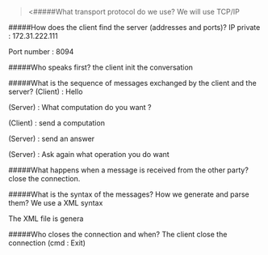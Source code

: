 ><#####What transport protocol do we use?
We will use TCP/IP

#####How does the client find the server (addresses and ports)?
IP private : 172.31.222.111

Port number : 8094

#####Who speaks first?
the client init the conversation

#####What is the sequence of messages exchanged by the client and the server?
(Client) : Hello

(Server) : What computation do you want ?

(Client) : send a computation

(Server) : send an answer 

(Server) : Ask again what operation you do want

#####What happens when a message is received from the other party?
close the connection.

#####What is the syntax of the messages? How we generate and parse them?
We use a XML syntax 

The XML file is genera

#####Who closes the connection and when?
The client close the connection (cmd : Exit)
